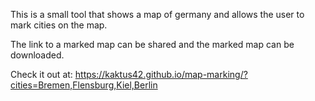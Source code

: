 This is a small tool that shows a map of germany and allows the user to mark cities on the map.

The link to a marked map can be shared and the marked map can be downloaded.

Check it out at: https://kaktus42.github.io/map-marking/?cities=Bremen,Flensburg,Kiel,Berlin
